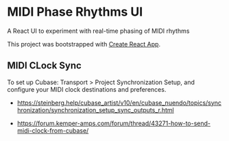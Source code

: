 # MIDI Phase Rhythms UI

A React UI to experiment with real-time phasing of MIDI rhythms

This project was bootstrapped with [Create React App](https://github.com/facebook/create-react-app).

## MIDI CLock Sync

To set up Cubase: Transport > Project Synchronization Setup, and configure your MIDI clock destinations and preferences. 

* https://steinberg.help/cubase_artist/v10/en/cubase_nuendo/topics/synchronization/synchronization_setup_sync_outputs_r.html

* https://forum.kemper-amps.com/forum/thread/43271-how-to-send-midi-clock-from-cubase/

